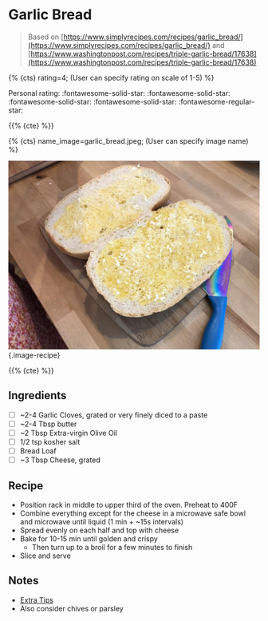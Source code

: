 # Garlic Bread

> Based on [https://www.simplyrecipes.com/recipes/garlic_bread/](https://www.simplyrecipes.com/recipes/garlic_bread/) and [https://www.washingtonpost.com/recipes/triple-garlic-bread/17638](https://www.washingtonpost.com/recipes/triple-garlic-bread/17638)

{% {cts} rating=4; (User can specify rating on scale of 1-5) %}

Personal rating: :fontawesome-solid-star: :fontawesome-solid-star: :fontawesome-solid-star: :fontawesome-solid-star: :fontawesome-regular-star:

{{% {cte} %}}

{% {cts} name_image=garlic_bread.jpeg; (User can specify image name) %}

![garlic_bread.jpeg](./garlic_bread.jpeg){.image-recipe}

{{% {cte} %}}

## Ingredients

- [ ] ~2-4 Garlic Cloves, grated or very finely diced to a paste
- [ ] ~2-4 Tbsp butter
- [ ] ~2 Tbsp Extra-virgin Olive Oil
- [ ] 1/2 tsp kosher salt
- [ ] Bread Loaf
- [ ] ~3 Tbsp Cheese, grated

## Recipe

- Position rack in middle to upper third of the oven. Preheat to 400F
- Combine everything except for the cheese in a microwave safe bowl and microwave until liquid (1 min + ~15s intervals)
- Spread evenly on each half and top with cheese
- Bake for 10-15 min until golden and crispy
    - Then turn up to a broil for a few minutes to finish
- Slice and serve

## Notes

- [Extra Tips](https://www.budgetbytes.com/garlic-bread/)
- Also consider chives or parsley
